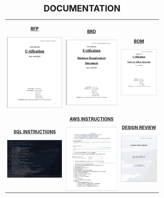 <h1 align="center">DOCUMENTATION</h1>
<table>
  <tr>
    <td>
      <!-- RFP -->
      <h4 align="center">
        <a href="https://github.com/JosephArmas/side-quest/tree/main/documentation/utification/RFP">RFP
        </a>
      </h4>
       <a href="https://github.com/JosephArmas/side-quest/blob/main/documentation/utification/RFP/CECS491A-RFPv6.pdf"> 
        <img src="https://github.com/JosephArmas/side-quest/blob/main/assets/rfp_preview.png">
      </a> 
    </td>
    <td>
      <!-- BRD -->
      <h4 align="center">
        <a href="https://github.com/JosephArmas/side-quest/tree/main/documentation/utification/BRD">BRD
        </a>
      </h4>
      <a href="https://github.com/JosephArmas/side-quest/blob/main/documentation/utification/BRD/CECS491A-BRD%20V8.pdf"> 
        <img src="https://github.com/JosephArmas/side-quest/blob/main/assets/brd_preview.png">
      </a> 
    </td>
    <td>
      <!-- BOM -->
      <h4 align="center">
        <a href="https://github.com/JosephArmas/side-quest/tree/main/documentation/utification/bill%20of%20materials">BOM
        </a>
      </h4>
      <a href="https://github.com/JosephArmas/side-quest/blob/main/documentation/utification/bill%20of%20materials/Software%20Bill%20of%20Materials%20v2.pdf"> 
        <img src="https://github.com/JosephArmas/side-quest/blob/main/assets/bom_preview.png">
      </a> 
    </td>
  </tr>
  <tr>
    <td>
      <!-- SQL -->
      <h4 align="center">
        <a href="https://github.com/JosephArmas/side-quest/tree/main/documentation/utification/SQL%20Instructions">SQL INSTRUCTIONS
        </a>
      </h4>
      <a href="https://github.com/JosephArmas/side-quest/blob/main/documentation/utification/SQL%20Instructions/README.txt"> 
        <img src="https://github.com/JosephArmas/side-quest/blob/main/assets/sql_preview.png">
      </a> 
    </td>
    <td>
      <!-- AWS -->
      <h4 align="center">
        <a href="https://github.com/JosephArmas/side-quest/blob/main/documentation/utification/aws/AWS%20Setup.pdf">AWS INSTRUCTIONS
        </a>
      </h4>
      <a href="https://github.com/JosephArmas/side-quest/blob/main/documentation/utification/aws/AWS%20Setup.pdf"> 
        <img src="https://github.com/JosephArmas/side-quest/blob/main/assets/aws_preview.png">
      </a> 
    </td>
    <td>
      <!-- Design Review -->
      <h4 align="center">
        <a href="https://github.com/JosephArmas/side-quest/blob/main/documentation/utification/design%20review/Picture%20Upload%20Peer%20Review.pdf">DESIGN REVIEW
        </a>
      </h4>
      <a href="https://github.com/JosephArmas/side-quest/blob/main/documentation/utification/design%20review/Picture%20Upload%20Peer%20Review.pdf"> 
        <img src="https://github.com/JosephArmas/side-quest/blob/main/assets/design_review_preview.png">
      </a> 
    </td>
  </tr>  
</table>
